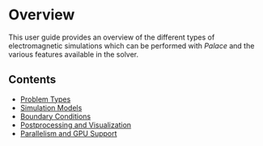 <!--- Copyright Amazon.com, Inc. or its affiliates. All Rights Reserved. --->
<!--- SPDX-License-Identifier: Apache-2.0 --->
# Overview

This user guide provides an overview of the different types of electromagnetic simulations
which can be performed with *Palace* and the various features available in the solver.

## Contents

  - [Problem Types](problem.md)
  - [Simulation Models](model.md)
  - [Boundary Conditions](boundaries.md)
  - [Postprocessing and Visualization](postprocessing.md)
  - [Parallelism and GPU Support](parallelism.md)
